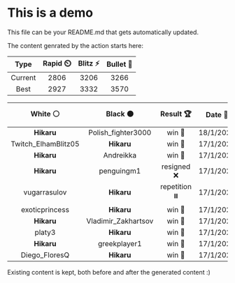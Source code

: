 # This is a demo

This file can be your README.md that gets automatically updated.

The content genrated by the action starts here:

<!--START_SECTION:chessStats-->
<!-- Automatically generated with https://github.com/Balastrong/chess-stats-action -->

| Type | Rapid ⏲️ | Blitz ⚡ | Bullet 🔫 |
|:---:|:---:|:---:|:---:|
| Current | 2806 | 3206 | 3266 |
| Best | 2927 | 3332 | 3570 |

| White ⚪ | Black ⚫ | Result 🏆 | Date 📅 | Position 🗺️ | Type 🕕 |
|:---:|:---:|:---:|:---:|:---:|:---:|
| **Hikaru** | Polish_fighter3000 | win 🥇 | 18/1/2023 | <a href="http://www.ee.unb.ca/cgi-bin/tervo/fen.pl?select=8/4Q3/2pk1K2/3r3p/7P/8/8/8 b - -">Link</a> | Blitz |
| Twitch_ElhamBlitz05 | **Hikaru** | win 🥇 | 17/1/2023 | <a href="http://www.ee.unb.ca/cgi-bin/tervo/fen.pl?select=5rk1/1p2q1p1/2p4p/p1n1pr2/P1P3Q1/1PN2P1P/6P1/3R3K w - -">Link</a> | Blitz |
| **Hikaru** | Andreikka | win 🥇 | 17/1/2023 | <a href="http://www.ee.unb.ca/cgi-bin/tervo/fen.pl?select=1rQ5/1P3p2/4pbkp/3p4/5P2/4K3/7P/8 b - -">Link</a> | Blitz |
| **Hikaru** | penguingm1 | resigned ❌ | 17/1/2023 | <a href="http://www.ee.unb.ca/cgi-bin/tervo/fen.pl?select=R7/5pk1/8/8/8/3p4/1p1r2P1/6K1 w - -">Link</a> | Blitz |
| vugarrasulov | **Hikaru** | repetition ⏸️ | 17/1/2023 | <a href="http://www.ee.unb.ca/cgi-bin/tervo/fen.pl?select=8/Q1k3pp/1p6/2p5/2P5/7P/2P1q1P1/5rRK b - -">Link</a> | Blitz |
| exoticprincess | **Hikaru** | win 🥇 | 17/1/2023 | <a href="http://www.ee.unb.ca/cgi-bin/tervo/fen.pl?select=7k/6p1/4q1Bp/p7/P4P2/2P2K2/2Q1p2P/7n w - -">Link</a> | Blitz |
| **Hikaru** | Vladimir_Zakhartsov | win 🥇 | 17/1/2023 | <a href="http://www.ee.unb.ca/cgi-bin/tervo/fen.pl?select=6k1/8/3p4/5RbB/8/4P1P1/r4PK1/8 b - -">Link</a> | Blitz |
| platy3 | **Hikaru** | win 🥇 | 17/1/2023 | <a href="http://www.ee.unb.ca/cgi-bin/tervo/fen.pl?select=5k2/3R4/6p1/p7/Pp6/2b4P/3p1PP1/r1BK4 w - -">Link</a> | Blitz |
| **Hikaru** | greekplayer1 | win 🥇 | 17/1/2023 | <a href="http://www.ee.unb.ca/cgi-bin/tervo/fen.pl?select=5Q2/4k1P1/7P/3rNK2/8/8/8/8 b - -">Link</a> | Blitz |
| Diego_FloresQ | **Hikaru** | win 🥇 | 17/1/2023 | <a href="http://www.ee.unb.ca/cgi-bin/tervo/fen.pl?select=8/8/3kpp2/5p1p/2RK1P2/r2N2P1/4b3/8 w - -">Link</a> | Blitz |

<!--END_SECTION:chessStats-->

Existing content is kept, both before and after the generated content :)
